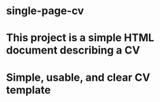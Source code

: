 # single-page-cv
# This project is a simple HTML document describing a CV
# Simple, usable, and clear CV template

